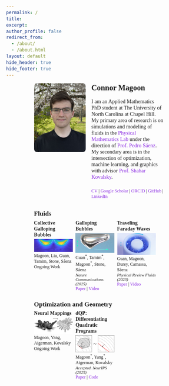 ```yaml
---
permalink: /
title: 
excerpt: 
author_profile: false
redirect_from: 
  - /about/
  - /about.html
layout: default
hide_header: true
hide_footer: true
---
```


<!-- Favicon links -->
<link rel="apple-touch-icon" sizes="180x180" href="/images/apple-touch-icon.png">
<link rel="icon" type="image/png" sizes="32x32" href="/images/favicon-32x32.png">
<link rel="icon" type="image/png" sizes="16x16" href="/images/favicon-16x16.png">
<link rel="manifest" href="/images/site.webmanifest">

<style>
  a {
    text-decoration: none;   /* removes underline */
    color: #8A2BE2;          /* bright purple, you can change this hex */
  }
  a:hover {
    text-decoration: underline; /* optional: show underline on hover */
  }
</style>

<!-- Centered main content with tiny top space -->
<div style="max-width: 70%; margin: 0.5rem auto 0 auto; font-family: 'Times New Roman', serif;">

  <!-- Top section: profile image left, text right -->
  <div style="display: flex; align-items: flex-start; margin-bottom: 1rem;">
    <img src="/images/profile.jpeg" alt="Connor Magoon" 
         style="width:140px; height:auto; margin-right:1rem; border-radius:8px;">
    <div style="flex:1; display:flex; flex-direction:column; justify-content:space-between;">
      <div>
        <h2 style="margin-top:0; font-size:1.3rem; font-family: 'Times New Roman', serif;">Connor Magoon</h2>
        <p style="font-size:0.9rem; font-family: 'Times New Roman', serif;">
          I am an Applied Mathematics PhD student at The University of North Carolina at Chapel Hill. <br>
          My primary area of research is on simulations and modeling of fluids in the <a href="https://www.pml.unc.edu/">Physical Mathematics Lab</a> under the direction of <a href="https://www.pml.unc.edu/about-me">Prof. Pedro Sáenz</a>. <br>
          My secondary area is in the intersection of optimization, machine learning, and graphics with advisor <a href="https://shaharkov.github.io/">Prof. Shahar Kovalsky</a>. 
        </p>
      </div>
      <!-- Profile links flush with bottom of profile picture -->
      <p style="margin-top:0.5rem; font-size:0.75rem;">
        <a href="https://cwmagoon.github.io/files/cv.pdf">CV</a> | <a href="https://scholar.google.com/citations?user=18F4sZMAAAAJ&hl=en">Google Scholar</a> | <a href="https://orcid.org/0009-0009-1890-3279">ORCID</a> | <a href="https://github.com/cwmagoon">GitHub</a> | <a href="https://www.linkedin.com/in/connor-magoon-3189a9384">LinkedIn</a>
      </p>
    </div>
  </div>

  <!-- First row title -->
  <h2 style="text-align:left; margin-top:0.3rem; margin-bottom:0.4rem; font-size:1.1rem; font-family: 'Times New Roman', serif;">Fluids</h2>

  <!-- First row of panels (3 panels + 2 blank) -->
  <div style="display:flex; justify-content:space-between; margin-bottom:1.5rem; gap:2%; align-items:flex-start;">
    <!-- Panel 1 -->
    <div style="flex:0 0 30%; display:flex; flex-direction:column;">
      <h3 style="text-align:left; margin:0 0 0.2rem 0; font-size:0.85rem; font-family: 'Times New Roman', serif;">Collective Galloping Bubbles</h3>
      <img src="/images/collective_bubbles_flow.png" alt="Collective Bubbles Flow" style="width:100%; height:auto; display:block; margin-bottom:0.2rem;">
      <div style="margin-top:auto;">
        <p style="margin:0; font-size:0.75rem; font-family: 'Times New Roman', serif;">Magoon, Liu, Guan, Tamim, Stone, Sáenz</p>
        <p style="margin:0; font-size:0.75rem; font-family: 'Times New Roman', serif;">Ongoing Work</p>
      </div>
    </div>
    <!-- Panel 2 -->
    <div style="flex:0 0 30%; display:flex; flex-direction:column;">
      <h3 style="text-align:left; margin:0 0 0.2rem 0; font-size:0.85rem; font-family: 'Times New Roman', serif;">Galloping Bubbles</h3>
      <img src="/images/galloping_bubble.png" alt="Galloping Bubble" style="width:100%; height:auto; display:block; margin-bottom:0.2rem;">
      <div style="margin-top:auto;">
        <p style="margin:0; font-size:0.75rem; font-family: 'Times New Roman', serif;">Guan<sup>*</sup>, Tamim<sup>*</sup>, Magoon<sup>*</sup>, Stone, Sáenz<br> </p>
        <p style="margin:0; font-size:0.7rem; font-style:italic;">Nature Communications (2025)</p>
        <p style="margin:0; font-size:0.75rem; font-family: 'Times New Roman', serif;"><a href="https://www.nature.com/articles/s41467-025-56611-5">Paper</a> | <a href="https://www.youtube.com/watch?v=gLbRx5nBpEo">Video</a></p>
      </div>
    </div>
    <!-- Panel 3 -->
    <div style="flex:0 0 30%; display:flex; flex-direction:column;">
      <h3 style="text-align:left; margin:0 0 0.2rem 0; font-size:0.85rem; font-family: 'Times New Roman', serif;">Traveling Faraday Waves</h3>
      <img src="/images/faraday_waves.png" alt="Faraday Waves" style="width:100%; height:auto; display:block; margin-bottom:0.2rem;">
      <div style="margin-top:auto;">
        <p style="margin:0; font-size:0.75rem; font-family: 'Times New Roman', serif;">Guan, Magoon, Durey, Camassa, Sáenz</p>
        <p style="margin:0; font-size:0.7rem; font-style:italic;">Physical Review Fluids (2023)</p>
        <p style="margin:0; font-size:0.75rem; font-family: 'Times New Roman', serif;"><a href="https://journals.aps.org/prfluids/abstract/10.1103/PhysRevFluids.8.110501">Paper</a> | <a href="https://www.youtube.com/watch?v=0d_D6yvXAFo">Video</a></p>
      </div>
    </div>
    <!-- Blank columns for spacing -->
    <div style="flex:0 0 30%;"></div>
    <div style="flex:0 0 30%;"></div>
  </div>

  <!-- Second row title -->
  <h2 style="text-align:left; margin-top:0.3rem; margin-bottom:0.4rem; font-size:1.1rem; font-family: 'Times New Roman', serif;">Optimization and Geometry</h2>

  <!-- Second row of panels (2 panels + 3 blank) -->
  <div style="display:flex; justify-content:space-between; margin-bottom:1.5rem; gap:2%; align-items:flex-start;">
    <!-- Panel 4 -->
    <div style="flex:0 0 30%; display:flex; flex-direction:column;">
      <h3 style="text-align:left; margin:0 0 0.2rem 0; font-size:0.85rem; font-family: 'Times New Roman', serif;">Neural Mappings</h3>
      <img src="/images/ant_mapping.png" alt="Ant Mapping" style="width:100%; height:auto; display:block; margin-bottom:0.2rem;">
      <div style="margin-top:auto;">
        <p style="margin:0; font-size:0.75rem; font-family: 'Times New Roman', serif;">Magoon, Yang, Aigerman, Kovalsky</p>
        <p style="margin:0; font-size:0.75rem; font-family: 'Times New Roman', serif;">Ongoing Work</p>
      </div>
    </div>
    <!-- Panel 5 -->
    <div style="flex:0 0 30%; display:flex; flex-direction:column;">
      <h3 style="text-align:left; margin:0 0 0.2rem 0; font-size:0.85rem; font-family: 'Times New Roman', serif;">dQP: Differentiating Quadratic Programs </h3>
      <img src="/images/dQP_schematic.png" alt="dQP Schematic" style="width:100%; height:auto; display:block; margin-bottom:0.2rem;">
      <div style="margin-top:auto;">
        <p style="margin:0; font-size:0.75rem; font-family: 'Times New Roman', serif;">Magoon<sup>*</sup>, Yang<sup>*</sup>, Aigerman, Kovalsky</p>
        <p style="margin:0; font-size:0.7rem; font-style:italic;">Accepted. NeurIPS (2025)</p>
        <p style="margin:0; font-size:0.75rem; font-family: 'Times New Roman', serif;"><a href="https://arxiv.org/pdf/2410.06324">Paper</a> | <a href="https://github.com/cwmagoon/dQP">Code</a> </p>
      </div>
    </div>
    <!-- Blank columns -->
    <div style="flex:0 0 30%;"></div>
    <div style="flex:0 0 30%;"></div>
    <div style="flex:0 0 30%;"></div>
  </div>

</div>
